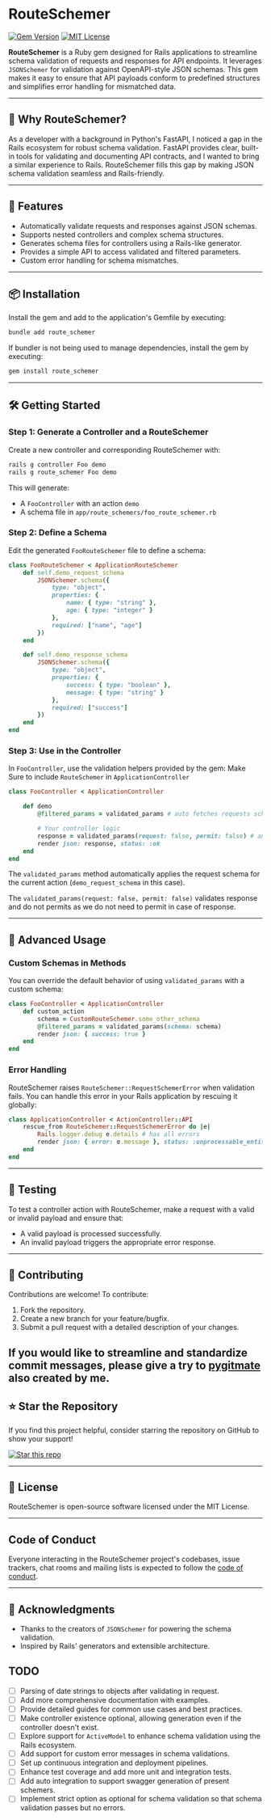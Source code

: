 # RouteSchemer
 
[![Gem Version](https://badge.fury.io/rb/route_schemer.svg)](https://badge.fury.io/rb/route_schemer) [![MIT License](https://img.shields.io/badge/license-MIT-blue.svg)](./LICENCE)

**RouteSchemer** is a Ruby gem designed for Rails applications to streamline schema validation of requests and responses for API endpoints. It leverages `JSONSchemer` for validation against OpenAPI-style JSON schemas. This gem makes it easy to ensure that API payloads conform to predefined structures and simplifies error handling for mismatched data.

---

## 🌟 Why RouteSchemer?

As a developer with a background in Python's FastAPI, I noticed a gap in the Rails ecosystem for robust schema validation. FastAPI provides clear, built-in tools for validating and documenting API contracts, and I wanted to bring a similar experience to Rails. RouteSchemer fills this gap by making JSON schema validation seamless and Rails-friendly.

---

## 🚀 Features

- Automatically validate requests and responses against JSON schemas.
- Supports nested controllers and complex schema structures.
- Generates schema files for controllers using a Rails-like generator.
- Provides a simple API to access validated and filtered parameters.
- Custom error handling for schema mismatches.

---

## 📦 Installation

Install the gem and add to the application's Gemfile by executing:

```bash
bundle add route_schemer
```

If bundler is not being used to manage dependencies, install the gem by executing:

```bash
gem install route_schemer
```

---

## 🛠️ Getting Started

### Step 1: Generate a Controller and a RouteSchemer

Create a new controller and corresponding RouteSchemer with:

```bash
rails g controller Foo demo
rails g route_schemer Foo demo
```

This will generate:

- A `FooController` with an action `demo`
- A schema file in `app/route_schemers/foo_route_schemer.rb`

### Step 2: Define a Schema

Edit the generated `FooRouteSchemer` file to define a schema:

```ruby
class FooRouteSchemer < ApplicationRouteSchemer
    def self.demo_request_schema
        JSONSchemer.schema({
            type: "object",
            properties: {
                name: { type: "string" },
                age: { type: "integer" }
            },
            required: ["name", "age"]
        })
    end

    def self.demo_response_schema
        JSONSchemer.schema({
            type: "object",
            properties: {
                success: { type: "boolean" },
                message: { type: "string" }
            },
            required: ["success"]
        })
    end
end
```

### Step 3: Use in the Controller

In `FooController`, use the validation helpers provided by the gem:
Make Sure to include `RouteSchemer` in `ApplicationController`

```ruby
class FooController < ApplicationController

    def demo
        @filtered_params = validated_params # auto fetches requests schema 

        # Your controller logic
        response = validated_params(request: false, permit: false) # auto fetches response schema
        render json: response, status: :ok
    end
end
```

The `validated_params` method automatically applies the request schema for the current action (`demo_request_schema` in this case).

The `validated_params(request: false, permit: false)` validates response and do not permits as we do not need to permit in case of response.

---

## 🔧 Advanced Usage

### Custom Schemas in Methods

You can override the default behavior of using `validated_params` with a custom schema:

```ruby
class FooController < ApplicationController
    def custom_action
        schema = CustomRouteSchemer.some_other_schema
        @filtered_params = validated_params(schema: schema)
        render json: { success: true }
    end
end
```

### Error Handling

RouteSchemer raises `RouteSchemer::RequestSchemerError` when validation fails. You can handle this error in your Rails application by rescuing it globally:

```ruby
class ApplicationController < ActionController::API
    rescue_from RouteSchemer::RequestSchemerError do |e|
        Rails.logger.debug e.details # has all errors
        render json: { error: e.message }, status: :unprocessable_entity
    end
end
```

---

## 🧪 Testing

To test a controller action with RouteSchemer, make a request with a valid or invalid payload and ensure that:

- A valid payload is processed successfully.
- An invalid payload triggers the appropriate error response.

---

## 🤝 Contributing

Contributions are welcome! To contribute:

1. Fork the repository.
2. Create a new branch for your feature/bugfix.
3. Submit a pull request with a detailed description of your changes.

If you would like to streamline and standardize commit messages, please give a try to [pygitmate](https://github.com/sarvesh4396/pygitmate) also created by me.
---

## ⭐ Star the Repository

If you find this project helpful, consider starring the repository on GitHub to show your support!

[![Star this repo](https://img.shields.io/github/stars/yourusername/route_schemer.svg?style=social)](https://github.com/sarvesh4396/route_schemer)

---

## 📜 License

RouteSchemer is open-source software licensed under the MIT License.

---

## Code of Conduct

Everyone interacting in the RouteSchemer project's codebases, issue trackers, chat rooms and mailing lists is expected to follow the [code of conduct](https://github.com/sarvesh4396/route_schemer/blob/master/CODE_OF_CONDUCT.md).

---

## 🙏 Acknowledgments

- Thanks to the creators of `JSONSchemer` for powering the schema validation.
- Inspired by Rails' generators and extensible architecture.

## TODO
- [ ] Parsing of date strings to objects after validating in request.
- [ ] Add more comprehensive documentation with examples.
- [ ] Provide detailed guides for common use cases and best practices.
- [ ] Make controller existence optional, allowing generation even if the controller doesn't exist.
- [ ] Explore support for `ActiveModel` to enhance schema validation using the Rails ecosystem.
- [ ] Add support for custom error messages in schema validations.
- [ ] Set up continuous integration and deployment pipelines.
- [ ] Enhance test coverage and add more unit and integration tests.
- [ ] Add auto integration to support swagger generation of present schemers.
- [ ] Implement strict option as optional for schema validation so that schema validation passes but no errors.
